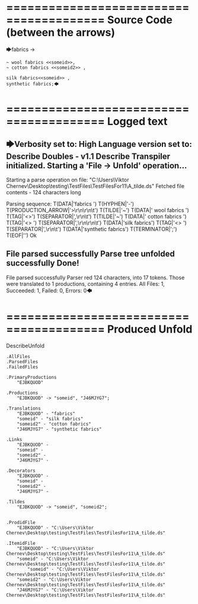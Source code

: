 ========================================
Source Code (between the arrows)
========================================

🡆fabrics ->

	~ wool fabrics <<someid>>,
	~ cotton fabrics <<someid2>> ,

	silk fabrics<<someid>> ,
	synthetic fabrics;🡄

========================================
Logged text
========================================

🡆Verbosity set to: High
Language version set to: Describe Doubles - v1.1
Describe Transpiler initialized.
Starting a 'File -> Unfold' operation...
------------------------
Starting a parse operation on file: "C:\Users\Viktor Chernev\Desktop\testing\TestFiles\TestFilesFor11\A_tilde.ds"
Fetched file contents - 124 characters long

Parsing sequence: T(DATA|'fabrics ') T(HYPHEN|'-') T(PRODUCTION_ARROW|'>\r\n\r\n\t') T(TILDE|'~') T(DATA|' wool fabrics ') T(TAG|'<<someid>>') T(SEPARATOR|',\r\n\t') T(TILDE|'~') T(DATA|' cotton fabrics ') T(TAG|'<<someid2>> ') T(SEPARATOR|',\r\n\r\n\t') T(DATA|'silk fabrics') T(TAG|'<<someid>> ') T(SEPARATOR|',\r\n\t') T(DATA|'synthetic fabrics') T(TERMINATOR|';') T(EOF|'<EOF>') Ok

File parsed successfully
Parse tree unfolded successfully
Done!
------------------------
File parsed successfully
Parser red 124 characters, into 17 tokens.
Those were translated to 1 productions, containing 4 entries.
All Files: 1, Succeeded: 1, Failed: 0, Errors: 0🡄

========================================
Produced Unfold
========================================

DescribeUnfold

    .AllFiles
    .ParsedFiles
    .FailedFiles

    .PrimaryProductions
        "EJBKQUOD" 

    .Productions
        "EJBKQUOD" -> "someid", "J46MJYG7";

    .Translations
        "EJBKQUOD" - "fabrics"
        "someid" - "silk fabrics"
        "someid2" - "cotton fabrics"
        "J46MJYG7" - "synthetic fabrics"

    .Links
        "EJBKQUOD" - 
        "someid" - 
        "someid2" - 
        "J46MJYG7" - 

    .Decorators
        "EJBKQUOD" - 
        "someid" - 
        "someid2" - 
        "J46MJYG7" - 

    .Tildes
        "EJBKQUOD" -> "someid", "someid2";


    .ProdidFile
        "EJBKQUOD" - "C:\Users\Viktor Chernev\Desktop\testing\TestFiles\TestFilesFor11\A_tilde.ds"

    .ItemidFile
        "EJBKQUOD" - "C:\Users\Viktor Chernev\Desktop\testing\TestFiles\TestFilesFor11\A_tilde.ds"
        "someid" - "C:\Users\Viktor Chernev\Desktop\testing\TestFiles\TestFilesFor11\A_tilde.ds"
            "someid" - "C:\Users\Viktor Chernev\Desktop\testing\TestFiles\TestFilesFor11\A_tilde.ds"
        "someid2" - "C:\Users\Viktor Chernev\Desktop\testing\TestFiles\TestFilesFor11\A_tilde.ds"
        "J46MJYG7" - "C:\Users\Viktor Chernev\Desktop\testing\TestFiles\TestFilesFor11\A_tilde.ds"

